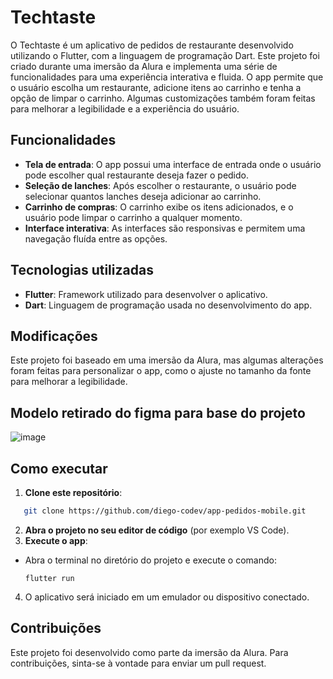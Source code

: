 # Techtaste

O Techtaste é um aplicativo de pedidos de restaurante desenvolvido utilizando o Flutter, com a linguagem de programação Dart. Este projeto foi criado durante uma imersão da Alura e implementa uma série de funcionalidades para uma experiência interativa e fluida. O app permite que o usuário escolha um restaurante, adicione itens ao carrinho e tenha a opção de limpar o carrinho. Algumas customizações também foram feitas para melhorar a legibilidade e a experiência do usuário.

## Funcionalidades

- **Tela de entrada**: O app possui uma interface de entrada onde o usuário pode escolher qual restaurante deseja fazer o pedido.
- **Seleção de lanches**: Após escolher o restaurante, o usuário pode selecionar quantos lanches deseja adicionar ao carrinho.
- **Carrinho de compras**: O carrinho exibe os itens adicionados, e o usuário pode limpar o carrinho a qualquer momento.
- **Interface interativa**: As interfaces são responsivas e permitem uma navegação fluída entre as opções.

## Tecnologias utilizadas

- **Flutter**: Framework utilizado para desenvolver o aplicativo.
- **Dart**: Linguagem de programação usada no desenvolvimento do app.

## Modificações

Este projeto foi baseado em uma imersão da Alura, mas algumas alterações foram feitas para personalizar o app, como o ajuste no tamanho da fonte para melhorar a legibilidade.

## Modelo retirado do figma para base do projeto

![image](https://github.com/user-attachments/assets/b27ef3ff-5ef9-460b-9f50-1c6fe5f9b2dd)

## Como executar

1. **Clone este repositório**:
```bash
   git clone https://github.com/diego-codev/app-pedidos-mobile.git
```
2. **Abra o projeto no seu editor de código** (por exemplo VS Code).
3. **Execute o app**:
- Abra o terminal no diretório do projeto e execute o comando:
  ```
  flutter run
  ```
4. O aplicativo será iniciado em um emulador ou dispositivo conectado.

## Contribuições

Este projeto foi desenvolvido como parte da imersão da Alura. Para contribuições, sinta-se à vontade para enviar um pull request.
